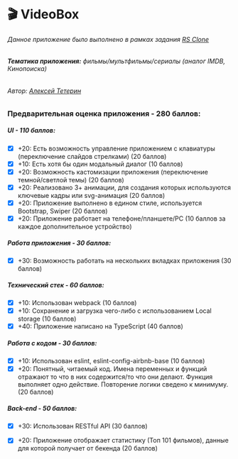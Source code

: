 # 🎬 VideoBox

###### Данное приложение было выполнено в рамках задания [RS Clone](https://github.com/rolling-scopes-school/tasks/blob/master/tasks/rsclone/rsclone.md)

###### **Тематика приложения:** фильмы/мультфильмы/сериалы (аналог IMDB, Кинопоиска)

###### Автор: [Алексей Тетерин](https://github.com/AlexeyTeterin)

### Предварительная оценка приложения - 280 баллов:

##### UI - 110 баллов:
- [x] +20: Есть возможность управление приложением с клавиатуры (переключение слайдов стрелками) (20 баллов)
- [x] +10: Есть хотя бы один модальный диалог (10 баллов)
- [x] +20: Возможность кастомизации приложения (переключение темной/светлой темы) (20 баллов)
- [x] +20: Реализовано 3+ анимации, для создания которых используются ключевые кадры или svg-анимация (20 баллов)
- [x] +20: Приложение выполнено в едином стиле, используется Bootstrap, Swiper (20 баллов)
- [x] +20: Приложение работает на телефоне/планшете/PC (10 баллов за каждое дополнительное устройство)

##### Работа приложения - 30 баллов:
- [x] +30: Возможность работать на нескольких вкладках приложения (30 баллов)

##### Технический стек - 60 баллов:
- [x] +10: Использован webpack (10 баллов)
- [x] +10: Сохранение и загрузка чего-либо с использованием Local storage (10 баллов)
- [x] +40: Приложение написано на TypeScript (40 баллов)

##### Работа с кодом - 30 баллов:
- [x] +10: Использован eslint, eslint-config-airbnb-base (10 баллов)
- [x] +20: Понятный, читаемый код. Имена переменных и функций отражают то что в них содержится/то что они делают.
Функция выполняет одно действие. Повторение логики сведено к минимуму. (20 баллов)

##### Back-end - 50 баллов:
- [x] +30: Использован RESTful API (30 баллов)
- [x] +20: Приложение отображает статистику (Топ 101 фильмов), данные для которой получает от бекенда (20 баллов)

